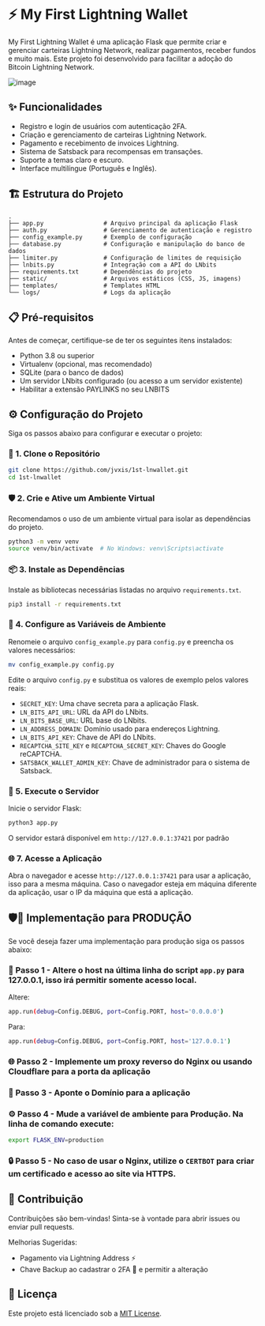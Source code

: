 # ⚡ My First Lightning Wallet

My First Lightning Wallet é uma aplicação Flask que permite criar e gerenciar carteiras Lightning Network, realizar pagamentos, receber fundos e muito mais. Este projeto foi desenvolvido para facilitar a adoção do Bitcoin Lightning Network.

![image](https://github.com/user-attachments/assets/dc6c05eb-8cf1-4875-bbb8-9cbaf1108472)

## ✨ Funcionalidades

- Registro e login de usuários com autenticação 2FA.
- Criação e gerenciamento de carteiras Lightning Network.
- Pagamento e recebimento de invoices Lightning.
- Sistema de Satsback para recompensas em transações.
- Suporte a temas claro e escuro.
- Interface multilíngue (Português e Inglês).

## 🏗️ Estrutura do Projeto

```plaintext
.
├── app.py                 # Arquivo principal da aplicação Flask
├── auth.py                # Gerenciamento de autenticação e registro
├── config_example.py      # Exemplo de configuração
├── database.py            # Configuração e manipulação do banco de dados
├── limiter.py             # Configuração de limites de requisição
├── lnbits.py              # Integração com a API do LNbits
├── requirements.txt       # Dependências do projeto
├── static/                # Arquivos estáticos (CSS, JS, imagens)
├── templates/             # Templates HTML
└── logs/                  # Logs da aplicação
```

## 📋 Pré-requisitos

Antes de começar, certifique-se de ter os seguintes itens instalados:

- Python 3.8 ou superior
- Virtualenv (opcional, mas recomendado)
- SQLite (para o banco de dados)
- Um servidor LNbits configurado (ou acesso a um servidor existente)
- Habilitar a extensão PAYLINKS no seu LNBITS

## ⚙️ Configuração do Projeto

Siga os passos abaixo para configurar e executar o projeto:

### 🔄 1. Clone o Repositório

```bash
git clone https://github.com/jvxis/1st-lnwallet.git
cd 1st-lnwallet
```

### 🛡️ 2. Crie e Ative um Ambiente Virtual

Recomendamos o uso de um ambiente virtual para isolar as dependências do projeto.

```bash
python3 -m venv venv
source venv/bin/activate  # No Windows: venv\Scripts\activate
```

### 📦 3. Instale as Dependências

Instale as bibliotecas necessárias listadas no arquivo `requirements.txt`.

```bash
pip3 install -r requirements.txt
```

### 🔧 4. Configure as Variáveis de Ambiente

Renomeie o arquivo `config_example.py` para `config.py` e preencha os valores necessários:

```bash
mv config_example.py config.py
```

Edite o arquivo `config.py` e substitua os valores de exemplo pelos valores reais:

- `SECRET_KEY`: Uma chave secreta para a aplicação Flask.
- `LN_BITS_API_URL`: URL da API do LNbits.
- `LN_BITS_BASE_URL`: URL base do LNbits.
- `LN_ADDRESS_DOMAIN`: Domínio usado para endereços Lightning.
- `LN_BITS_API_KEY`: Chave de API do LNbits.
- `RECAPTCHA_SITE_KEY` e `RECAPTCHA_SECRET_KEY`: Chaves do Google reCAPTCHA.
- `SATSBACK_WALLET_ADMIN_KEY`: Chave de administrador para o sistema de Satsback.

### 🚀 5. Execute o Servidor

Inicie o servidor Flask:

```bash
python3 app.py
```

O servidor estará disponível em `http://127.0.0.1:37421` por padrão

### 🌐 7. Acesse a Aplicação

Abra o navegador e acesse `http://127.0.0.1:37421` para usar a aplicação, isso para a mesma máquina. Caso o navegador esteja em máquina diferente da aplicação, usar o IP da máquina que está a aplicação.

## 🛡️🚀 Implementação para PRODUÇÃO

Se você deseja fazer uma implementação para produção siga os passos abaixo:

### 📝 Passo 1 - Altere o host na última linha do script `app.py` para 127.0.0.1, isso irá permitir somente acesso local.

Altere:

```bash
app.run(debug=Config.DEBUG, port=Config.PORT, host='0.0.0.0')
```

Para:
```bash
app.run(debug=Config.DEBUG, port=Config.PORT, host='127.0.0.1')
```

### 🌐 Passo 2 - Implemente um proxy reverso do Nginx ou usando Cloudflare para a porta da aplicação

### 🧭 Passo 3 - Aponte o Domínio para a aplicação

### ⚙️ Passo 4 - Mude a variável de ambiente para Produção. Na linha de comando execute:
```bash
export FLASK_ENV=production
```
### 🔒 Passo 5 - No caso de usar o Nginx, utilize o `CERTBOT` para criar um certificado e acesso ao site via HTTPS.

## 🤝 Contribuição

Contribuições são bem-vindas! Sinta-se à vontade para abrir issues ou enviar pull requests.

Melhorias Sugeridas:
- Pagamento via Lightning Address ⚡
- Chave Backup ao cadastrar o 2FA 🔑 e permitir a alteração

## 📜 Licença

Este projeto está licenciado sob a [MIT License](LICENSE).


